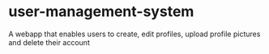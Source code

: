 # user-management-system
A webapp that enables users to create, edit profiles, upload profile pictures and delete their account
